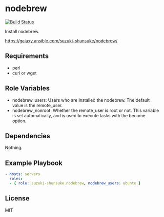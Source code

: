nodebrew
=========

[![Build Status](https://travis-ci.org/suzuki-shunsuke/ansible-nodebrew.svg?branch=master)](https://travis-ci.org/suzuki-shunsuke/ansible-nodebrew)

Install nodebrew.

https://galaxy.ansible.com/suzuki-shunsuke/nodebrew/

Requirements
------------

* perl
* curl or wget

Role Variables
--------------

* nodebrew_users: Users who are Installed the nodebrew. The default value is the remote_user.
* nodebrew_nonroot: Whether the remote_user is root or not. This variable is set automatically, and is used to execute tasks with the become option.

Dependencies
------------

Nothing.

Example Playbook
----------------

```yaml
- hosts: servers
  roles:
  - { role: suzuki-shunsuke.nodebrew, nodebrew_users: ubuntu }
```

License
-------

MIT

